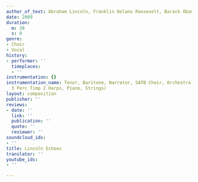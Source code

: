```yaml
---
author_of_text: Abraham Lincoln, Franklin Delano Roosevelt, Barack Obama
date: 2009
duration:
  m: 38
  s: 0
genre:
- Choir
- Vocal
history:
- performer: ''
  timeplaces:
  - ''
instrumentation: {}
instrumentation_name: Tenor, Baritone, Narrator, SATB Choir, Orchestra (3333 4331
  3 Perc Timp 2 Harps, Piano, Strings)
layout: composition
publisher: ''
reviews:
- date: ''
  link: ''
  publication: ''
  quote: ''
  reviewer: ''
soundcloud_ids:
- ''
title: Lincoln Echoes
translator: ''
youtube_ids:
- ''

---
```

